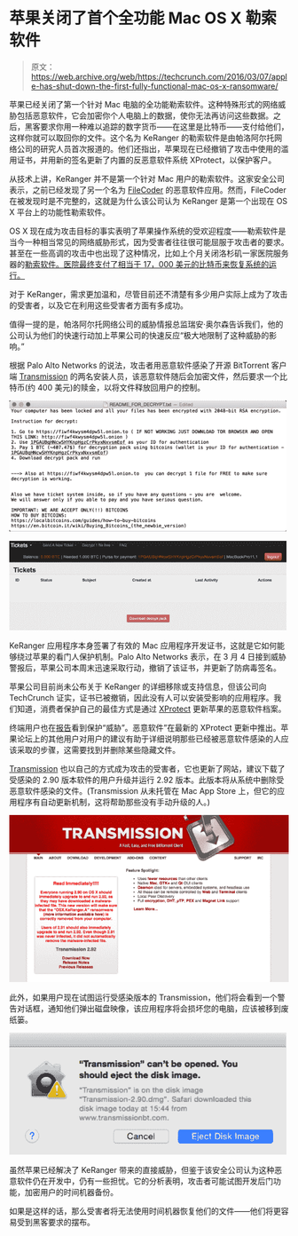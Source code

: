 # 苹果关闭了首个全功能 Mac OS X 勒索软件 

> 原文：<https://web.archive.org/web/https://techcrunch.com/2016/03/07/apple-has-shut-down-the-first-fully-functional-mac-os-x-ransomware/>

苹果已经关闭了第一个针对 Mac 电脑的全功能勒索软件。这种特殊形式的网络威胁包括恶意软件，它会加密你个人电脑上的数据，使你无法再访问这些数据。之后，黑客要求你用一种难以追踪的数字货币——在这里是比特币——支付给他们，这样你就可以取回你的文件。这个名为 KeRanger 的勒索软件是由帕洛阿尔托网络公司的研究人员首次报道的。他们还指出，苹果现在已经撤销了攻击中使用的滥用证书，并用新的签名更新了内置的反恶意软件系统 XProtect，以保护客户。

从技术上讲，KeRanger 并不是第一个针对 Mac 用户的勒索软件。这家安全公司表示，之前已经发现了另一个名为 [FileCoder](https://web.archive.org/web/20230127141259/https://securelist.com/blog/research/66760/unfinished-ransomware-for-macos-x/) 的恶意软件应用。然而，FileCoder 在被发现时是不完整的，这就是为什么该公司认为 KeRanger 是第一个出现在 OS X 平台上的功能性勒索软件。

OS X 现在成为攻击目标的事实表明了苹果操作系统的受欢迎程度——勒索软件是当今一种相当常见的网络威胁形式，因为受害者往往很可能屈服于攻击者的要求。甚至在一些高调的攻击中也出现了这种情况，比如上个月关闭洛杉矶一家医院服务器的[勒索软件。医院最终支付了相当于 17，000 美元的比特币来恢复系统的运行。](https://web.archive.org/web/20230127141259/https://techcrunch.com/2016/02/17/la-hospital-servers-shut-down-by-ransomware/)

对于 KeRanger，需求更加温和，尽管目前还不清楚有多少用户实际上成为了攻击的受害者，以及它在利用这些受害者方面有多成功。

值得一提的是，帕洛阿尔托网络公司的威胁情报总监瑞安·奥尔森告诉我们，他的公司认为他们的快速行动加上苹果公司的快速反应“极大地限制了这种威胁的影响。”

根据 Palo Alto Networks 的说法，攻击者用恶意软件感染了开源 BitTorrent 客户端 [Transmission](https://web.archive.org/web/20230127141259/https://www.transmissionbt.com/) 的两名安装人员，该恶意软件随后会加密文件，然后要求一个比特币(约 400 美元)的赎金，以将文件释放回用户的控制。

![fig7-500x236](img/3aa75501d66a24beced5d5540774ddd4.png)

![fig8-500x161](img/729a0254c149ae5dc9206bca0aa5d5b0.png)

KeRanger 应用程序本身签署了有效的 Mac 应用程序开发证书，这就是它如何能够绕过苹果的看门人保护机制。Palo Alto Networks 表示，在 3 月 4 日接到威胁警报后，苹果公司本周末迅速采取行动，撤销了该证书，并更新了防病毒签名。

苹果公司目前尚未公布关于 KeRanger 的详细移除或支持信息，但该公司向 TechCrunch 证实，证书已被撤销，因此没有人可以安装受影响的应用程序。我们知道，消费者保护自己的最佳方式是通过 [XProtect](https://web.archive.org/web/20230127141259/http://www.howtogeek.com/217043/xprotect-explained-how-your-macs-built-in-anti-malware-works/) 更新苹果的恶意软件档案。

终端用户也在[报告](https://web.archive.org/web/20230127141259/https://forums.developer.apple.com/thread/40476)看到保护“威胁”。恶意软件”在最新的 XProtect 更新中推出。苹果论坛上的其他用户对用户的建议有助于详细说明那些已经被恶意软件感染的人应该采取的步骤，这需要找到并删除某些隐藏文件。

[Transmission](https://web.archive.org/web/20230127141259/https://www.transmissionbt.com/) 也以自己的方式成为攻击的受害者，它也更新了网站，建议下载了受感染的 2.90 版本软件的用户升级并运行 2.92 版本。此版本将从系统中删除受恶意软件感染的文件。(Transmission 从未托管在 Mac App Store 上，但它的应用程序有自动更新机制，这将帮助那些没有手动升级的人。)

![Screen Shot 2016-03-07 at 10.35.22 AM](img/0fe5f83b67c5917694578a99d22b31d0.png)

此外，如果用户现在试图运行受感染版本的 Transmission，他们将会看到一个警告对话框，通知他们弹出磁盘映像，该应用程序将会损坏您的电脑，应该被移到废纸篓。

![fig13-500x220](img/5da5b5e41dce25d2a5e8c6adadbcb912.png)

虽然苹果已经解决了 KeRanger 带来的直接威胁，但鉴于该安全公司认为这种恶意软件仍在开发中，仍有一些担忧。它的分析表明，攻击者可能试图开发后门功能，加密用户的时间机器备份。

如果是这样的话，那么受害者将无法使用时间机器恢复他们的文件——他们将更容易受到黑客要求的摆布。